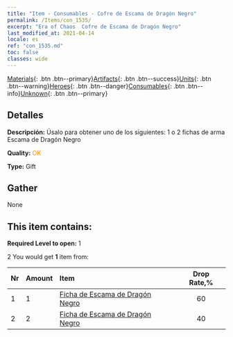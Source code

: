 ```yaml
---
title: "Item - Consumables - Cofre de Escama de Dragón Negro"
permalink: /Items/con_1535/
excerpt: "Era of Chaos  Cofre de Escama de Dragón Negro"
last_modified_at: 2021-04-14
locale: es
ref: "con_1535.md"
toc: false
classes: wide
---
```

 [Materials](/es/Items/){: .btn .btn--primary}[Artifacts](/es/Items/Artifacts/){: .btn .btn--success}[Units](/es/Items/Units/){: .btn .btn--warning}[Heroes](/es/Items/Heroes/){: .btn .btn--danger}[Consumables](/es/Items/Consumables/){: .btn .btn--info}[Unknown](/es/Items/Unknown/){: .btn .btn--primary}

## Detalles
 **Descripción:** Úsalo para obtener uno de los siguientes: 1 o 2 fichas de arma Escama de Dragón Negro

 **Quality:** <span style="color: #FF8C00">OK</span>

 **Type:** Gift

## Gather

  None

## This item contains:

 **Required Level to open:** 1

 2 You would get **1** item  from:

  | Nr | Amount |     Item    | Drop Rate,% |
  |:---|:-------|:------------|:---------:|
  | 1 | 1 | [Ficha de Escama de Dragón Negro](/es/Items/con_993/) | 60 | 
  | 2 | 2 | [Ficha de Escama de Dragón Negro](/es/Items/con_993/) | 40 | 
